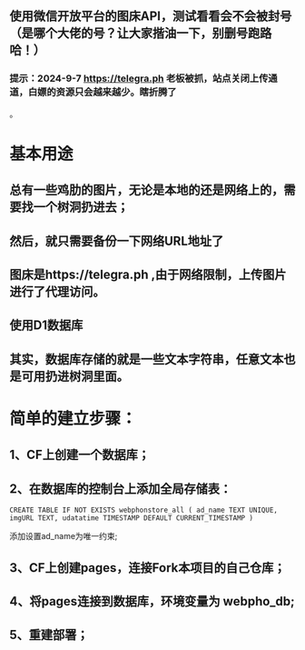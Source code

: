 ## 使用微信开放平台的图床API，测试看看会不会被封号（是哪个大佬的号？让大家揩油一下，别删号跑路哈！）

### 提示：2024-9-7 https://telegra.ph 老板被抓，站点关闭上传通道，白嫖的资源只会越来越少。瞎折腾了
。
# 基本用途
## 总有一些鸡肋的图片，无论是本地的还是网络上的，需要找一个树洞扔进去；
## 然后，就只需要备份一下网络URL地址了
## 图床是https://telegra.ph ,由于网络限制，上传图片进行了代理访问。
## 使用D1数据库

## 其实，数据库存储的就是一些文本字符串，任意文本也是可用扔进树洞里面。

# 简单的建立步骤：
## 1、CF上创建一个数据库；
## 2、在数据库的控制台上添加全局存储表：
    CREATE TABLE IF NOT EXISTS webphonstore_all ( ad_name TEXT UNIQUE, imgURL TEXT, udatatime TIMESTAMP DEFAULT CURRENT_TIMESTAMP )
  添加设置ad_name为唯一约束;
## 3、CF上创建pages，连接Fork本项目的自己仓库；
## 4、将pages连接到数据库，环境变量为 webpho_db;
## 5、重建部署；

  
